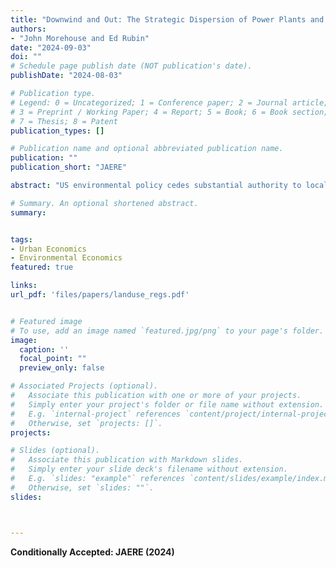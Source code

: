 ```yaml
---
title: "Downwind and Out: The Strategic Dispersion of Power Plants and Their Pollution"
authors:
- "John Morehouse and Ed Rubin"
date: "2024-09-03"
doi: ""
# Schedule page publish date (NOT publication's date).
publishDate: "2024-08-03"

# Publication type.
# Legend: 0 = Uncategorized; 1 = Conference paper; 2 = Journal article;
# 3 = Preprint / Working Paper; 4 = Report; 5 = Book; 6 = Book section;
# 7 = Thesis; 8 = Patent
publication_types: []

# Publication name and optional abbreviated publication name.
publication: ""
publication_short: "JAERE"

abstract: "US environmental policy cedes substantial authority to local governments/agencies---creating potentials for polluters to strategically export emissions. We identify such strategies among coal-fueled power plants. We document electricity generators locate near administrative borders. As water may influence borders/siting, we develop a simple, non-parametric test that demonstrates coal plants locate to reduce their downwind exposure. Natural-gas plants---facing lower regulatory pressure---do not exhibit this behavior. Using a state-of-the-art, particle-trajectory model, we illustrate coal pollution's extreme mobility: within 6 hours, 50% of coal plants' emissions leave their source states---99% leave their counties. These strategic responses emphasize the importance of federal oversight and transport-focused regulation."

# Summary. An optional shortened abstract.
summary: 


tags:
- Urban Economics
- Environmental Economics
featured: true

links:
url_pdf: 'files/papers/landuse_regs.pdf'


# Featured image
# To use, add an image named `featured.jpg/png` to your page's folder. 
image:
  caption: ''
  focal_point: ""
  preview_only: false

# Associated Projects (optional).
#   Associate this publication with one or more of your projects.
#   Simply enter your project's folder or file name without extension.
#   E.g. `internal-project` references `content/project/internal-project/index.md`.
#   Otherwise, set `projects: []`.
projects:

# Slides (optional).
#   Associate this publication with Markdown slides.
#   Simply enter your slide deck's filename without extension.
#   E.g. `slides: "example"` references `content/slides/example/index.md`.
#   Otherwise, set `slides: ""`.
slides: 



---
```


__Conditionally Accepted: JAERE (2024)__


